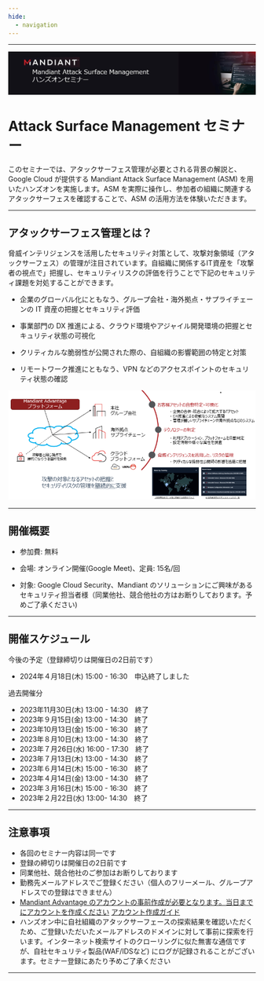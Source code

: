 ```yaml
---
hide:
  - navigation
---
```


---

![title.jpg](images/66424565caf7ca5a6ff854271abb5bcd2435208f.jpg)

# Attack Surface Management セミナー

このセミナーでは、アタックサーフェス管理が必要とされる背景の解説と、Google Cloud が提供する Mandiant Attack Surface Management (ASM) を用いたハンズオンを実施します。ASM を実際に操作し、参加者の組織に関連するアタックサーフェスを確認することで、ASM の活用方法を体験いただきます。

---

## アタックサーフェス管理とは？

脅威インテリジェンスを活用したセキュリティ対策として、攻撃対象領域（アタックサーフェス）の管理が注目されています。自組織に関係するIT資産を「攻撃者の視点で」把握し、セキュリティリスクの評価を行うことで下記のセキュリティ課題を対処することができます。

- 企業のグローバル化にともなう、グループ会社・海外拠点・サプライチェーンの IT 資産の把握とセキュリティ評価

- 事業部門の DX 推進による、クラウド環境やアジャイル開発環境の把握とセキュリティ状態の可視化

- クリティカルな脆弱性が公開された際の、自組織の影響範囲の特定と対策

- リモートワーク推進にともなう、VPN などのアクセスポイントのセキュリティ状態の確認

![2022-08-09-17-38-55-image.png](images/bf8d025e86a0c0d08d4729d7f704af5fb00cb782.png)

---

## 開催概要

- 参加費: 無料

- 会場: オンライン開催(Google Meet)、定員: 15名/回

- 対象: Google Cloud Security、Mandiant のソリューションにご興味があるセキュリティ担当者様（同業他社、競合他社の方はお断りしております。予めご了承ください)

---

## 開催スケジュール

今後の予定（登録締切りは開催日の2日前です）

- 2024年４月18日(木) 15:00 - 16:30　申込終了しました

過去開催分

- 2023年11月30日(木) 13:00 - 14:30　終了
- 2023年９月15日(金) 13:00 - 14:30　終了
- 2023年10月13日(金) 15:00 - 16:30　終了
- 2023年８月10日(木) 13:00 - 14:30　終了
- 2023年７月26日(水) 16:00 - 17:30　終了
- 2023年７月13日(木) 13:00 - 14:30　終了
- 2023年６月14日(木) 15:00 - 16:30　終了
- 2023年４月14日(金) 13:00 - 14:30　終了
- 2023年３月16日(木) 15:00 - 16:30　終了
- 2023年２月22日(水) 13:00- 14:30　終了

---

## 注意事項

- 各回のセミナー内容は同一です
- 登録の締切りは開催日の2日前です
- 同業他社、競合他社のご参加はお断りしております
- 勤務先メールアドレスでご登録ください（個人のフリーメール、グループアドレスでの登録はできません）
- <u>Mandiant Advantage のアカウントの事前作成が必要となります。当日までにアカウントを作成ください</u>  [アカウント作成ガイド](https://seminar.mndt.work/ASM_Seminar_AccountGuide_202404.pdf)
- ハンズオン中に自社組織のアタックサーフェースの探索結果を確認いただくため、ご登録いただいたメールアドレスのドメインに対して事前に探索を行います。インターネット検索サイトのクローリングに似た無害な通信ですが、自社セキュリティ製品(WAF/IDSなど) にログが記録されることがございます。セミナー登録にあたり予めご了承ください

---
